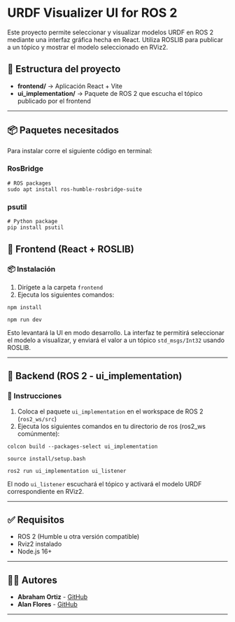 # URDF Visualizer UI for ROS 2

Este proyecto permite seleccionar y visualizar modelos URDF en ROS 2 mediante una interfaz gráfica hecha en React. Utiliza ROSLIB para publicar a un tópico y mostrar el modelo seleccionado en RViz2.

## 📁 Estructura del proyecto

- **frontend/** → Aplicación React + Vite
- **ui_implementation/** → Paquete de ROS 2 que escucha el tópico publicado por el frontend

---

## 📦 Paquetes necesitados

Para instalar corre el siguiente código en terminal:
### RosBridge
```
# ROS packages
sudo apt install ros-humble-rosbridge-suite
```
### psutil
```
# Python package
pip install psutil
```

## 🚀 Frontend (React + ROSLIB)

### 📦 Instalación

1. Dirígete a la carpeta `frontend`
2. Ejecuta los siguientes comandos:
```
npm install
```
```
npm run dev
```

Esto levantará la UI en modo desarrollo. La interfaz te permitirá seleccionar el modelo a visualizar, y enviará el valor a un tópico `std_msgs/Int32` usando ROSLIB.

---

## 🧠 Backend (ROS 2 - ui_implementation)

### 🔧 Instrucciones

1. Coloca el paquete `ui_implementation` en el workspace de ROS 2 (`ros2_ws/src`)
2. Ejecuta los siguientes comandos en tu directorio de ros (ros2_ws comúnmente):

```
colcon build --packages-select ui_implementation
```
```
source install/setup.bash
```  
```
ros2 run ui_implementation ui_listener
```

El nodo `ui_listener` escuchará el tópico y activará el modelo URDF correspondiente en RViz2.

---

## ✅ Requisitos

- ROS 2 (Humble u otra versión compatible)
- Rviz2 instalado
- Node.js 16+

---

## 👨‍💻 Autores

- **Abraham Ortiz** - [GitHub](https://github.com/abrahamortiz) 
- **Alan Flores** - [GitHub](https://github.com/AIF31)

---

